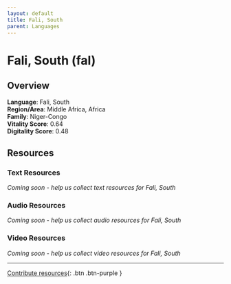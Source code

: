 ```yaml
---
layout: default
title: Fali, South
parent: Languages
---
```


# Fali, South (fal)

## Overview

**Language**: Fali, South  
**Region/Area**: Middle Africa, Africa  
**Family**: Niger-Congo  
**Vitality Score**: 0.64  
**Digitality Score**: 0.48  

## Resources

### Text Resources
*Coming soon - help us collect text resources for Fali, South*

### Audio Resources
*Coming soon - help us collect audio resources for Fali, South*

### Video Resources
*Coming soon - help us collect video resources for Fali, South*

---

[Contribute resources](https://fairtrain.github.io/){: .btn .btn-purple }
